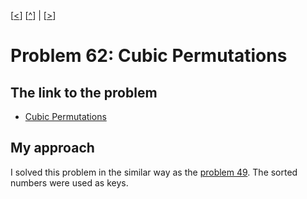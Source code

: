 \[[<](./p0061.md)] \[[^](../README.md)] | \[[>](./p0063.md)]

# Problem 62: Cubic Permutations

## The link to the problem

- [Cubic Permutations](https://projecteuler.net/problem=62)

## My approach

I solved this problem in the similar way as the [problem 49](./p0049.md).
The sorted numbers were used as keys.

